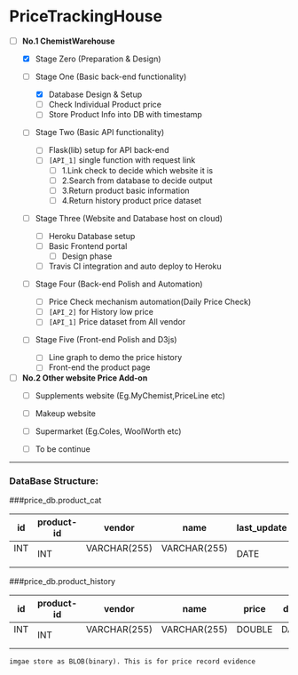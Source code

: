 #   PriceTrackingHouse

- [ ]   __No.1    ChemistWarehouse__
    - [x]   Stage Zero  (Preparation & Design)

    - [ ]   Stage One   (Basic back-end functionality)
    
        - [x] Database Design & Setup
        - [ ] Check Individual Product price
        - [ ] Store Product Info into DB with timestamp
    
    - [ ]   Stage Two   (Basic API functionality)
        - [ ] Flask(lib) setup for API back-end
        - [ ] `[API_1]` single function with request link
            - [ ] 1.Link check to decide which website it is
            - [ ] 2.Search from database to decide output
            - [ ] 3.Return product basic information
            - [ ] 4.Return history product price dataset
    - [ ]   Stage Three   (Website and Database host on cloud)
        - [ ] Heroku Database setup
        - [ ] Basic Frontend portal
            - [ ] Design phase
        - [ ] Travis CI integration and auto deploy to Heroku
        
    - [ ]   Stage Four (Back-end Polish and Automation)
    
        - [ ] Price Check mechanism automation(Daily Price Check)
        - [ ] `[API_2]` for History low price
        - [ ] `[API_1]` Price dataset from All vendor
        
    - [ ]   Stage Five  (Front-end Polish and D3js)
        - [ ] Line graph to demo the price history
        - [ ] Front-end the product page
- [ ]   __No.2    Other website Price Add-on__
    - [ ]   Supplements website (Eg.MyChemist,PriceLine etc)
    - [ ]   Makeup website
    - [ ]   Supermarket (Eg.Coles, WoolWorth etc)
    - [ ]   To be continue



***

### DataBase Structure:

###price_db.product_cat

| id   | product-id   | vendor  | name  | last_update  | link  | link_number  |
| -------- | -------- | -------- | -------- | -------- | -------- | -------- |   
| INT  ­ ­ ­ ­  | INT  ­ ­ ­ ­  | VARCHAR(255)  ­ ­ ­ ­ ­  | VARCHAR(255)  ­ ­ ­ ­  | DATE  ­ ­ ­ ­ | VARCHAR(255)  ­ ­ ­ ­ | INT  ­ ­ ­ ­ | 

###price_db.product_history

| id   | product-id   | vendor  | name  | price  | date  | image  | 
| -------- | -------- | -------- | -------- | -------- | -------- | -------- | 
| INT  ­ ­ ­ ­  | INT  ­ ­ ­ ­  | VARCHAR(255)  ­ ­ ­ ­ ­  | VARCHAR(255)  ­ ­ ­ ­  | DOUBLE  ­ ­ ­ ­  | DATE  ­ ­ ­ ­  | LONGBLOB  ­ ­ ­ ­  | 

`imgae store as BLOB(binary). This is for price record evidence`

